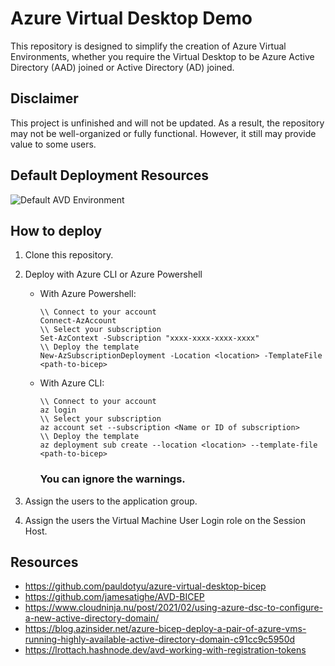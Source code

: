 # Azure Virtual Desktop Demo

This repository is designed to simplify the creation of Azure Virtual Environments, whether you require the Virtual Desktop to be Azure Active Directory (AAD) joined or Active Directory (AD) joined.

## Disclaimer

This project is unfinished and will not be updated. As a result, the repository may not be well-organized or fully functional. However, it still may provide value to some users.

## Default Deployment Resources

![Default AVD Environment](url)

## How to deploy

1. Clone this repository.

2. Deploy with Azure CLI or Azure Powershell
    - With Azure Powershell:
        ```
        \\ Connect to your account
        Connect-AzAccount
        \\ Select your subscription
        Set-AzContext -Subscription "xxxx-xxxx-xxxx-xxxx" 
        \\ Deploy the template
        New-AzSubscriptionDeployment -Location <location> -TemplateFile <path-to-bicep>
        ```
    - With Azure CLI:
        ```
        \\ Connect to your account
        az login
        \\ Select your subscription
        az account set --subscription <Name or ID of subscription>
        \\ Deploy the template
        az deployment sub create --location <location> --template-file <path-to-bicep>
        ```
        ### You can ignore the warnings.

3. Assign the users to the application group.
4. Assign the users the Virtual Machine User Login role on the Session Host.

## Resources

* https://github.com/pauldotyu/azure-virtual-desktop-bicep
* https://github.com/jamesatighe/AVD-BICEP
* https://www.cloudninja.nu/post/2021/02/using-azure-dsc-to-configure-a-new-active-directory-domain/
* https://blog.azinsider.net/azure-bicep-deploy-a-pair-of-azure-vms-running-highly-available-active-directory-domain-c91cc9c5950d
* https://lrottach.hashnode.dev/avd-working-with-registration-tokens